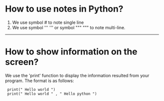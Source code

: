 # How to use notes in Python?
1. We use symbol # to note single line
2. We use symbol ''' ''' or symbol """ """  to note multi-line.

---

# How to show information on the screen?
We use the 'print' function to display the information resulted from your program.
The format is as follows:

     print(" Hello world ") 
     print(" Hello world " , " Hello python ")
